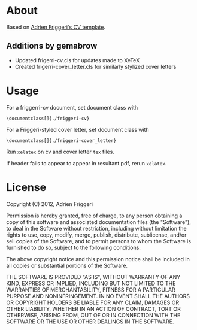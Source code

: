 # About
Based on
[Adrien Friggeri's CV template](https://www.latextemplates.com/template/friggeri-resume-cv).

[//]: # (typeset in Helvetica and using colors inspired by Monokai note: there)
[//]: # (is an `print` option which renders in black and white, and reverts the)
[//]: # (header to dark on light, if printing on paper is needed.)
[//]: # (Uses TikZ for the header, XeTeX and fontspec to use Helvetica Neue, biblatex to)
[//]: # (print publications and textpos for the aside.)

## Additions by gemabrow
* Updated frigerri-cv.cls for updates made to XeTeX
* Created frigerri-cover\_letter.cls for similarly stylized cover letters

# Usage
For a friggerri-cv document, set document class with
```
\documentclass[]{./friggeri-cv}
```

For a Friggeri-styled cover letter, set document class with
```
\documentclass[]{./friggeri-cover_letter}
```

Run `xelatex` on cv and cover letter `tex` files.

If header fails to appear to appear in resultant pdf, rerun `xelatex`.
# License

Copyright (C) 2012, Adrien Friggeri

Permission is hereby granted, free of charge, to any person obtaining a copy of this software and associated documentation files (the "Software"), to deal in the Software without restriction, including without limitation the rights to use, copy, modify, merge, publish, distribute, sublicense, and/or sell copies of the Software, and to permit persons to whom the Software is furnished to do so, subject to the following conditions:

The above copyright notice and this permission notice shall be included in all copies or substantial portions of the Software.

THE SOFTWARE IS PROVIDED "AS IS", WITHOUT WARRANTY OF ANY KIND, EXPRESS OR IMPLIED, INCLUDING BUT NOT LIMITED TO THE WARRANTIES OF MERCHANTABILITY, FITNESS FOR A PARTICULAR PURPOSE AND NONINFRINGEMENT. IN NO EVENT SHALL THE AUTHORS OR COPYRIGHT HOLDERS BE LIABLE FOR ANY CLAIM, DAMAGES OR OTHER LIABILITY, WHETHER IN AN ACTION OF CONTRACT, TORT OR OTHERWISE, ARISING FROM, OUT OF OR IN CONNECTION WITH THE SOFTWARE OR THE USE OR OTHER DEALINGS IN THE SOFTWARE.
